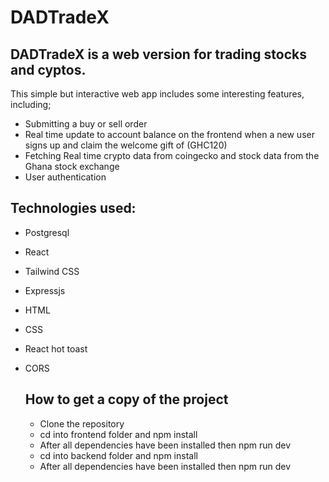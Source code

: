 # DADTradeX
## DADTradeX is a web version for trading stocks and cyptos. 
This simple but interactive web app includes some interesting features, including;

* Submitting a buy or sell order
* Real time update to account balance on the frontend when a new user signs up and claim the welcome gift of (GHC120)
* Fetching Real time crypto data from coingecko and stock data from the Ghana stock exchange
* User authentication

## Technologies used:
* Postgresql
* React
* Tailwind CSS
* Expressjs
* HTML
* CSS
* React hot toast
* CORS


  ## How to get a copy of the project

  * Clone the repository
  * cd into frontend folder and npm install
  * After all dependencies have been installed then npm run dev
  * cd into backend folder and npm install
  * After all dependencies have been installed then npm run dev
